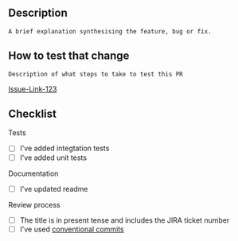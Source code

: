 ## Description
```A brief explanation synthesising the feature, bug or fix.```

## How to test that change
```Description of what steps to take to test this PR```

[Issue-Link-123](#)

## Checklist

Tests

- [ ] I've added integtation tests 
- [ ] I've added unit tests 

Documentation

- [ ] I've updated readme

Review process

- [ ] The title is in present tense and includes the JIRA ticket number
- [ ] I've used [conventional commits](https://www.conventionalcommits.org/)